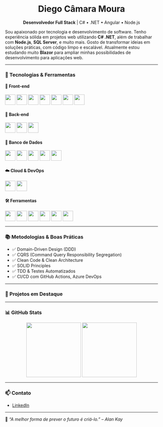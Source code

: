 <h1 align="center">Diego Câmara Moura</h1>

<p align="center">
  <b>Desenvolvedor Full Stack</b> | C# • .NET • Angular • Node.js
</p>

<p>
Sou apaixonado por tecnologia e desenvolvimento de software. Tenho experiência sólida em projetos web utilizando <b>C# .NET</b>, além de trabalhar com <b>Node.js</b>, <b>SQL Server</b>, e muito mais. Gosto de transformar ideias em soluções práticas, com código limpo e escalável.
Atualmente estou estudando muito <b>Blazor</b> para ampliar minhas possibilidades de desenvolvimento para aplicações web.
</p>

---

### 🚀 Tecnologias & Ferramentas

#### 🎨 Front-end

<p>
  <a href="https://developer.mozilla.org/en-US/docs/Web/HTML"><img src="https://cdn.jsdelivr.net/gh/devicons/devicon/icons/html5/html5-original.svg" height="34"/></a>
  <a href="https://developer.mozilla.org/en-US/docs/Web/CSS"><img src="https://cdn.jsdelivr.net/gh/devicons/devicon/icons/css3/css3-original.svg" height="34"/></a>
  <a href="https://developer.mozilla.org/en-US/docs/Web/JavaScript"><img src="https://cdn.jsdelivr.net/gh/devicons/devicon/icons/javascript/javascript-original.svg" height="34"/></a>
  <a href="https://www.typescriptlang.org/"><img src="https://cdn.jsdelivr.net/gh/devicons/devicon/icons/typescript/typescript-original.svg" height="34"/></a>
  <a href="https://angular.io/"><img src="https://cdn.jsdelivr.net/gh/devicons/devicon/icons/angularjs/angularjs-original.svg" height="34"/></a>
  <a href="https://react.dev/"><img src="https://cdn.jsdelivr.net/gh/devicons/devicon/icons/react/react-original.svg" height="34"/></a>
  <!-- <a href="https://tailwindcss.com/"><img src="https://cdn.jsdelivr.net/gh/devicons/devicon/icons/tailwindcss/tailwindcss-plain.svg" height="34"/></a> -->
  <a href="https://getbootstrap.com/"><img src="https://cdn.jsdelivr.net/gh/devicons/devicon/icons/bootstrap/bootstrap-original.svg" height="34"/></a>
  <!-- <a href="https://blazor.net"><img src="https://cdn.jsdelivr.net/gh/devicons/devicon/icons/dotnet/dotnet-original.svg" height="34"/></a> -->
</p>

#### 🧠 Back-end

<p>
  <a href="https://dotnet.microsoft.com/"><img src="https://cdn.jsdelivr.net/gh/devicons/devicon/icons/dotnetcore/dotnetcore-original.svg" height="34"/></a>
  <a href="https://learn.microsoft.com/en-us/dotnet/csharp/"><img src="https://cdn.jsdelivr.net/gh/devicons/devicon/icons/csharp/csharp-original.svg" height="34"/></a>
  <a href="https://nodejs.org/"><img src="https://cdn.jsdelivr.net/gh/devicons/devicon/icons/nodejs/nodejs-original.svg" height="34"/></a>
</p>

#### 💾 Banco de Dados

<p>
  <a href="https://www.microsoft.com/sql-server"><img src="https://cdn.jsdelivr.net/gh/devicons/devicon/icons/microsoftsqlserver/microsoftsqlserver-plain.svg" height="34"/></a>
  <a href="https://www.postgresql.org/"><img src="https://cdn.jsdelivr.net/gh/devicons/devicon/icons/postgresql/postgresql-original.svg" height="34"/></a>
  <a href="https://mariadb.org/"><img src="https://cdn.jsdelivr.net/gh/devicons/devicon/icons/mariadb/mariadb-original.svg" height="34"/></a>
  <a href="https://www.mysql.com/"><img src="https://cdn.jsdelivr.net/gh/devicons/devicon/icons/mysql/mysql-original.svg" height="34"/></a>
  <a href="https://www.mongodb.com/"><img src="https://cdn.jsdelivr.net/gh/devicons/devicon/icons/mongodb/mongodb-original.svg" height="34"/></a>
</p>

#### ☁️ Cloud & DevOps

<p>
  <a href="https://azure.microsoft.com/"><img src="https://cdn.jsdelivr.net/gh/devicons/devicon/icons/azure/azure-original.svg" height="34"/></a>
  <a href="https://www.docker.com/"><img src="https://cdn.jsdelivr.net/gh/devicons/devicon/icons/docker/docker-original.svg" height="34"/></a>
</p>

#### 🛠️ Ferramentas

<p>
  <a href="https://git-scm.com/"><img src="https://cdn.jsdelivr.net/gh/devicons/devicon/icons/git/git-original.svg" height="34"/></a>
  <a href="https://github.com/"><img src="https://cdn.jsdelivr.net/gh/devicons/devicon/icons/github/github-original.svg" height="34"/></a>
  <a href="https://bitbucket.org/"><img src="https://cdn.jsdelivr.net/gh/devicons/devicon/icons/bitbucket/bitbucket-original.svg" height="34"/></a>
  <a href="https://code.visualstudio.com/"><img src="https://cdn.jsdelivr.net/gh/devicons/devicon/icons/vscode/vscode-original.svg" height="34"/></a>
  <a href="https://visualstudio.microsoft.com/"><img src="https://cdn.jsdelivr.net/gh/devicons/devicon/icons/visualstudio/visualstudio-plain.svg" height="34"/></a>
  <a href="https://www.jetbrains.com/pt-br/rider/"><img src="https://resources.jetbrains.com/storage/products/rider/img/meta/rider_logo_300x300.png" height="34"/></a>
</p>

---

### 📚 Metodologias & Boas Práticas

- ✅ Domain-Driven Design (DDD)
- ✅ CQRS (Command Query Responsibility Segregation)
- ✅ Clean Code & Clean Architecture
- ✅ SOLID Principles
- ✅ TDD & Testes Automatizados
- ✅ CI/CD com GitHub Actions, Azure DevOps

---

### 💼 Projetos em Destaque

<!-- | Projeto | Tecnologias | Descrição |
|--------|-------------|-----------|
| [**Meu Portfólio**](https://github.com/DiegoCMoura/portfolio) | React, Tailwind | Meu site pessoal com projetos e experiências |
| [**API Financeira**](https://github.com/DiegoCMoura/finance-api) | .NET, SQL Server, DDD | API RESTful para controle financeiro |
| [**Gestão de Tarefas**](https://github.com/DiegoCMoura/task-manager) | Angular, Node.js, MongoDB | Sistema completo de gerenciamento de tarefas | -->

---

### 📊 GitHub Stats

<p align="center">
  <img height="180em" src="https://github-readme-stats.vercel.app/api?username=DiegoCMoura&show_icons=true&theme=tokyonight&count_private=true"/>
  <img height="180em" src="https://github-readme-stats.vercel.app/api/top-langs/?username=DiegoCMoura&layout=compact&langs_count=10&theme=tokyonight"/>
</p>

---

### 📫 Contato

- [LinkedIn](https://www.linkedin.com/in/diegocamaramoura/)
<!-- - [GitHub](https://github.com/DiegoCMoura)
- Email: **seu@email.com** -->

---

🧠 _“A melhor forma de prever o futuro é criá-lo.” – Alan Kay_
